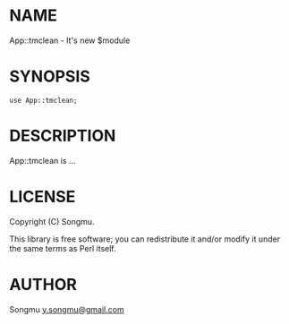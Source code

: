 # NAME

App::tmclean - It's new $module

# SYNOPSIS

    use App::tmclean;

# DESCRIPTION

App::tmclean is ...

# LICENSE

Copyright (C) Songmu.

This library is free software; you can redistribute it and/or modify
it under the same terms as Perl itself.

# AUTHOR

Songmu <y.songmu@gmail.com>
